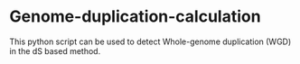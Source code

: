 # Genome-duplication-calculation
This python script can be used to detect Whole-genome duplication (WGD) in the dS based method.
